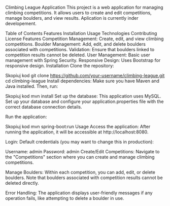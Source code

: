 Climbing League Application
This project is a web application for managing climbing competitions. It allows users to create and edit competitions, manage boulders, and view results.
Aplication is currently inder developement.

Table of Contents
Features
Installation
Usage
Technologies
Contributing
License
Features
Competition Management: Create, edit, and view climbing competitions.
Boulder Management: Add, edit, and delete boulders associated with competitions.
Validation: Ensure that boulders linked to competition results cannot be deleted.
User Management: Basic user management with Spring Security.
Responsive Design: Uses Bootstrap for responsive design.
Installation
Clone the repository:


Skopiuj kod
git clone https://github.com/your-username/climbing-league.git
cd climbing-league
Install dependencies: Make sure you have Maven and Java installed. Then, run:


Skopiuj kod
mvn install
Set up the database: This application uses MySQL. Set up your database and configure your application.properties file with the correct database connection details.

Run the application:


Skopiuj kod
mvn spring-boot:run
Usage
Access the application: After running the application, it will be accessible at http://localhost:8080.

Login: Default credentials (you may want to change this in production):

Username: admin
Password: admin
Create/Edit Competitions: Navigate to the "Competitions" section where you can create and manage climbing competitions.

Manage Boulders: Within each competition, you can add, edit, or delete boulders. Note that boulders associated with competition results cannot be deleted directly.

Error Handling: The application displays user-friendly messages if any operation fails, like attempting to delete a boulder in use.
